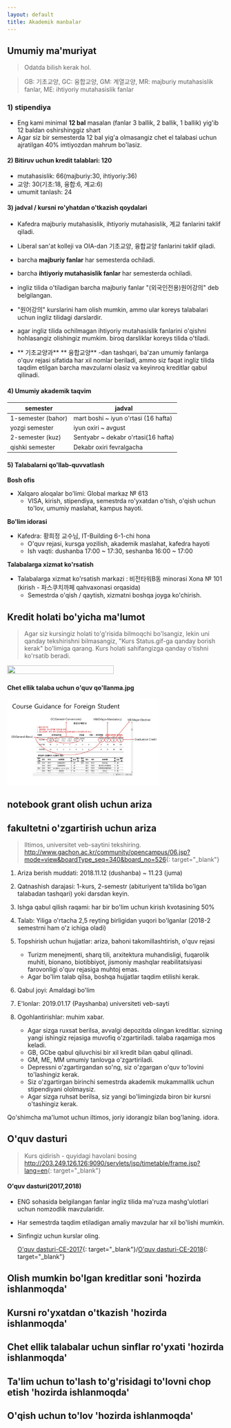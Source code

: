```yaml
---
layout: default
title: Akademik manbalar
---
```


## Umumiy ma'muriyat
 
> Odatda bilish kerak hol.

> GB: 기초교양, GC: 융합교양, GM: 계열교양, MR: majburiy mutahasislik fanlar, ME: ihtiyoriy mutahasislik fanlar

### 1) stipendiya
- Eng kami minimal **12 bal** masalan (fanlar 3 ballik, 2 ballik, 1 ballik) yig'ib 12 baldan oshirshinggiz shart 
- Agar siz bir semesterda 12 bal yig'a olmasangiz chet el talabasi uchun ajratilgan 40% imtiyozdan mahrum bo'lasiz. 

#### 2) Bitiruv uchun kredit talablari: 120
- mutahasislik: 66(majburiy:30, ihtiyoriy:36)
- 교양: 30(기초:18, 융합:6, 계교:6)
- umumit tanlash: 24

#### 3) jadval / kursni ro'yhatdan o'tkazish qoydalari
- Kafedra majburiy mutahasislik, ihtiyoriy mutahasislik, 계교 fanlarini taklif qiladi.
- Liberal san'at kolleji va  OIA-dan 기초교양, 융합교양 fanlarini taklif qiladi.
- barcha **majburiy fanlar** har semesterda ochiladi.
- barcha **ihtiyoriy mutahasislik fanlar** har semesterda ochiladi.
- ingliz tilida o'tiladigan barcha majburiy fanlar "(외국인전용)원어강의" deb belgilangan.
- "원어강의" kurslarini ham olish mumkin, ammo ular koreys talabalari uchun ingliz tilidagi darslardir.

- agar ingliz tilida ochilmagan ihtiyoriy mutahasislik fanlarini o'qishni hohlasangiz olishingiz mumkim. biroq darsliklar koreys tilida o'tiladi.
- ** 기초교양과** ** 융합교양** -dan tashqari, ba'zan umumiy fanlarga o'quv rejasi sifatida har xil nomlar beriladi, ammo siz faqat ingliz tilida taqdim etilgan barcha mavzularni olasiz va keyinroq kreditlar qabul qilinadi.


#### 4) Umumiy akademik taqvim

|semester|jadval|
|---|---|
|1-semester (bahor)|mart boshi ~ iyun o'rtasi (16 hafta)|
|yozgi semester| iyun oxiri ~ avgust|
|2-semester (kuz)| Sentyabr ~ dekabr o'rtasi(16 hafta)|
|qishki semester| Dekabr oxiri fevralgacha|

#### 5) Talabalarni qo'llab-quvvatlash
**Bosh ofis**
- Xalqaro aloqalar bo'limi: Global markaz № 613
  - VISA, kirish, stipendiya, semestrda ro'yxatdan o'tish, o'qish uchun to'lov, umumiy maslahat, kampus hayoti.

**Bo'lim idorasi**
 - Kafedra: 황희정 교수님, IT-Building 6-1-chi hona
   - O'quv rejasi, kursga yozilish, akademik maslahat, kafedra hayoti
   - Ish vaqti: dushanba 17:00 ~ 17:30, seshanba 16:00 ~ 17:00

**Talabalarga xizmat ko'rsatish**
- Talabalarga xizmat ko'rsatish markazi : 비전타워B동 minorasi Xona № 101 (kirish - 파스쿠치까페 qahvaxonasi orqasida)
  - Semestrda o'qish / qaytish, xizmatni boshqa joyga ko'chirish.

 ## Kredit holati bo'yicha ma'lumot
 > Agar siz kursingiz holati to'g'risida bilmoqchi bo'lsangiz, lekin uni qanday tekshirishni bilmasangiz, "Kurs Status.gif-ga qanday borish kerak" bo'limiga qarang. Kurs holati sahifangizga qanday o'tishni ko'rsatib beradi.
 

<img src="img/How to Go Course Status.gif" width="70%" height="70%">

#### Chet ellik talaba uchun o'quv qo'llanma.jpg


<img src="img/Course_Mannual_for_Foreign_Student.JPG" width="70%" height="70%">


 





## notebook grant olish uchun ariza
## fakultetni o'zgartirish uchun ariza

>Iltimos, universitet veb-saytini tekshiring.
><http://www.gachon.ac.kr/community/opencampus/06.jsp?mode=view&boardType_seq=340&board_no=526>{: target="_blank"}

1. Ariza berish muddati: 2018.11.12 (dushanba) ~ 11.23 (juma)

2. Qatnashish darajasi: 1-kurs, 2-semestr (abituriyent ta'tilida bo'lgan talabadan tashqari) yoki darsdan keyin.

3. Ishga qabul qilish raqami: har bir bo'lim uchun kirish kvotasining 50%

4. Talab: Yiliga o'rtacha 2,5 reyting birligidan yuqori bo'lganlar (2018-2 semestrni ham o'z ichiga oladi)

5. Topshirish uchun hujjatlar: ariza, bahoni takomillashtirish, o'quv rejasi
    * Turizm menejmenti, sharq tili, arxitektura muhandisligi, fuqarolik muhiti, bionano, biotibbiyot, jismoniy mashqlar reabilitatsiyasi farovonligi o'quv rejasiga muhtoj emas.
    * Agar bo'lim talab qilsa, boshqa hujjatlar taqdim etilishi kerak.

6. Qabul joyi: Amaldagi bo'lim

7. E'lonlar: 2019.01.17 (Payshanba) universiteti veb-sayti

8. Ogohlantirishlar: muhim xabar.<br>
    * Agar sizga ruxsat berilsa, avvalgi depozitda olingan kreditlar. sizning yangi ishingiz rejasiga muvofiq o'zgartiriladi. talaba raqamiga mos keladi.
    * GB, GCbe qabul qiluvchisi bir xil kredit bilan qabul qilinadi.
    * GM, ME, MM umumiy tanlovga o'zgartiriladi.
    * Depressni o'zgartirgandan so'ng, siz o'zgargan o'quv to'lovini to'lashingiz kerak.
    * Siz o'zgartirgan birinchi semestrda akademik mukammallik uchun stipendiyani ololmaysiz.
    * Agar sizga ruhsat berilsa, siz yangi bo'limingizda biron bir kursni o'tashingiz kerak.

Qo'shimcha ma'lumot uchun iltimos, joriy idorangiz bilan bog'laning. idora.


## O'quv dasturi
>Kurs qidirish - quyidagi havolani bosing
><http://203.249.126.126:9090/servlets/jsp/timetable/frame.jsp?lang=en>{: target="_blank"}

#### O'quv dasturi(2017,2018)
- ENG sohasida belgilangan fanlar ingliz tilida ma'ruza mashg'ulotlari uchun nomzodlik mavzularidir.
- Har semestrda taqdim etiladigan amaliy mavzular har xil bo'lishi mumkin.
- Sinfingiz uchun kurslar oling.

   [O'quv dasturi-CE-2017](pdf/Curriculum-CE-2017.pdf){: target="_blank"}/[O'quv dasturi-CE-2018](pdf/Curriculum-CE-2018.pdf){: target="_blank"}
## Olish mumkin bo'lgan kreditlar soni  'hozirda ishlanmoqda'
## Kursni ro'yxatdan o'tkazish 'hozirda ishlanmoqda'
## Chet ellik talabalar uchun sinflar ro'yxati  'hozirda ishlanmoqda'
## Ta'lim uchun to'lash to'g'risidagi to'lovni chop etish  'hozirda ishlanmoqda'
## O'qish uchun to'lov 'hozirda ishlanmoqda'
